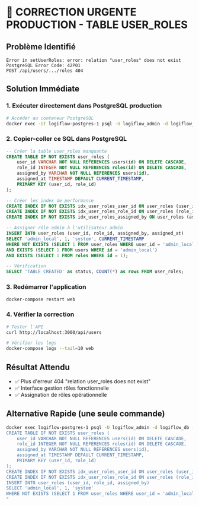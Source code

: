 # 🚨 CORRECTION URGENTE PRODUCTION - TABLE USER_ROLES

## Problème Identifié
```
Error in setUserRoles: error: relation "user_roles" does not exist
PostgreSQL Error Code: 42P01
POST /api/users/.../roles 404
```

## Solution Immédiate

### 1. Exécuter directement dans PostgreSQL production

```bash
# Accéder au conteneur PostgreSQL
docker exec -it logiflow-postgres-1 psql -U logiflow_admin -d logiflow_db
```

### 2. Copier-coller ce SQL dans PostgreSQL

```sql
-- Créer la table user_roles manquante
CREATE TABLE IF NOT EXISTS user_roles (
    user_id VARCHAR NOT NULL REFERENCES users(id) ON DELETE CASCADE,
    role_id INTEGER NOT NULL REFERENCES roles(id) ON DELETE CASCADE,
    assigned_by VARCHAR NOT NULL REFERENCES users(id),
    assigned_at TIMESTAMP DEFAULT CURRENT_TIMESTAMP,
    PRIMARY KEY (user_id, role_id)
);

-- Créer les index de performance
CREATE INDEX IF NOT EXISTS idx_user_roles_user_id ON user_roles (user_id);
CREATE INDEX IF NOT EXISTS idx_user_roles_role_id ON user_roles (role_id);
CREATE INDEX IF NOT EXISTS idx_user_roles_assigned_by ON user_roles (assigned_by);

-- Assigner rôle admin à l'utilisateur admin
INSERT INTO user_roles (user_id, role_id, assigned_by, assigned_at)
SELECT 'admin_local', 1, 'system', CURRENT_TIMESTAMP
WHERE NOT EXISTS (SELECT 1 FROM user_roles WHERE user_id = 'admin_local')
AND EXISTS (SELECT 1 FROM users WHERE id = 'admin_local')
AND EXISTS (SELECT 1 FROM roles WHERE id = 1);

-- Vérification
SELECT 'TABLE CREATED' as status, COUNT(*) as rows FROM user_roles;
```

### 3. Redémarrer l'application

```bash
docker-compose restart web
```

### 4. Vérifier la correction

```bash
# Tester l'API
curl http://localhost:3000/api/users

# Vérifier les logs
docker-compose logs --tail=10 web
```

## Résultat Attendu

- ✅ Plus d'erreur 404 "relation user_roles does not exist"
- ✅ Interface gestion rôles fonctionnelle
- ✅ Assignation de rôles opérationnelle

## Alternative Rapide (une seule commande)

```bash
docker exec logiflow-postgres-1 psql -U logiflow_admin -d logiflow_db -c "
CREATE TABLE IF NOT EXISTS user_roles (
    user_id VARCHAR NOT NULL REFERENCES users(id) ON DELETE CASCADE,
    role_id INTEGER NOT NULL REFERENCES roles(id) ON DELETE CASCADE,
    assigned_by VARCHAR NOT NULL REFERENCES users(id),
    assigned_at TIMESTAMP DEFAULT CURRENT_TIMESTAMP,
    PRIMARY KEY (user_id, role_id)
);
CREATE INDEX IF NOT EXISTS idx_user_roles_user_id ON user_roles (user_id);
CREATE INDEX IF NOT EXISTS idx_user_roles_role_id ON user_roles (role_id);
INSERT INTO user_roles (user_id, role_id, assigned_by) 
SELECT 'admin_local', 1, 'system' 
WHERE NOT EXISTS (SELECT 1 FROM user_roles WHERE user_id = 'admin_local');
"
```
